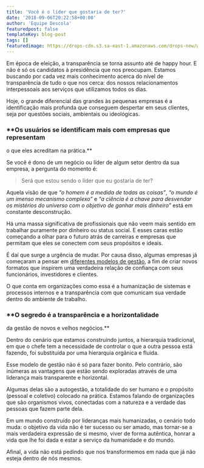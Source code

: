 ```yaml
---
title: 'Você é o líder que gostaria de ter?'
date: '2018-09-06T20:22:58+00:00'
author: 'Equipe Descola'
featuredpost: false
templateKey: blog-post
tags: []
featuredimage: https://drops-cdn.s3.sa-east-1.amazonaws.com/drops-new/wp-content/uploads/2018/09/10185025/modelos-gestao-150x150.png
---
```

Em época de eleição, a transparência se torna assunto até de happy hour. E não é só os candidatos à presidência que nos preocupam. Estamos buscando por cada vez mais conhecimento acerca do nível de transparência de tudo o que nos cerca: dos nossos relacionamentos interpessoais aos serviços que utilizamos todos os dias.

Hoje, o grande diferencial das grandes às pequenas empresas é a identificação mais profunda que conseguem despertar em seus clientes, seja por questões sociais, ambientais ou ideológicas.

### **Os usuários se identificam mais com empresas que representam  
o que eles acreditam na prática.**

Se você é dono de um negócio ou líder de algum setor dentro da sua empresa, a pergunta do momento é:

> Será que estou sendo o líder que eu gostaria de ter?

Aquela visão de que *“o homem é a medida de todas as coisas”*, *“o mundo é um imenso mecanismo complexo”* e *“a ciência é a chave para desvendar os mistérios do universo com o objetivo de ganhar mais dinheiro”* está em constante desconstrução.

Há uma massa significativa de profissionais que não veem mais sentido em trabalhar puramente por dinheiro ou status social. E esses caras estão começando a olhar para o futuro atrás de carreiras e empresas que permitam que eles se conectem com seus propósitos e ideais.

É daí que surge a urgência de mudar. Por causa disso, algumas empresas já começaram a pensar em [diferentes modelos de gestão](https://descola.org/curso/gestao-horizontal), a fim de criar novos formatos que inspirem uma verdadeira relação de confiança com seus funcionários, investidores e clientes.

O que conta em organizações como essa é a humanização de sistemas e processos internos e a transparência com que comunicam sua verdade dentro do ambiente de trabalho.

### **O segredo é a transparência e a horizontalidade  
da gestão de novos e velhos negócios.**

Dentro do cenário que estamos construindo juntos, a hierarquia tradicional, em que o chefe tem a necessidade de controlar o que a outra pessoa está fazendo, foi substituída por uma hierarquia orgânica e fluida.

Esse modelo de gestão não é só para fazer bonito. Pelo contrário, são inúmeras as vantagens que estão sendo exploradas através de uma liderança mais transparente e horizontal.

Algumas delas são a autogestão, a totalidade do ser humano e o propósito (pessoal e coletivo) colocado na prática. Estamos falando de organizações que são organismos vivos, conectadas com a natureza e a verdade das pessoas que fazem parte dela.

Em um mundo construído por lideranças mais humanizadas, o cenário todo muda: o objetivo da vida não é ter sucesso ou ser amado, mas tornar-se a mais verdadeira expressão de si mesmo, viver de forma autêntica, honrar a vida que lhe foi dada e estar a serviço da humanidade e do mundo.

Afinal, a vida não está pedindo que nos transformemos em nada que já não esteja dentro de nós mesmos.